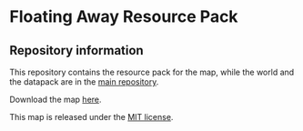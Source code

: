 # Floating Away Resource Pack

## Repository information

This repository contains the resource pack for the map, while the world and the datapack are in the [main repository](https://github.com/SimonDMC/Floating-Away).

Download the map [here](https://github.com/SimonDMC/Floating-Away/releases/latest/download/Floating-Away.zip).

This map is released under the [MIT license](https://github.com/SimonDMC/Floating-Away/blob/main/LICENSE).
